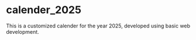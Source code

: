 # calender_2025
This is a customized calender for the year 2025, developed using basic web development.
